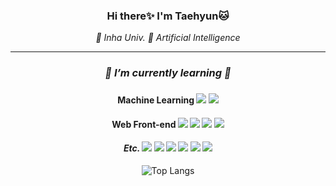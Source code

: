 <div align="center">
<h3> Hi there✨ I'm Taehyun🐱</h3>
<i>
  🏫 Inha Univ.
  📖 Artificial Intelligence

  <hr>
<h3>🌱 I’m currently learning 🌱<h3> </i>
<h4> 
  Machine Learning 
  <img src="https://img.shields.io/badge/TensorFlow-FF6F00?style=flat-square&logo=TensorFlow&logoColor=white"/> 
  <img src="https://img.shields.io/badge/PyTorch-EE4C2C?style=flat-square&logo=PyTorch&logoColor=white"/>
<h4>
<h4> 
  Web Front-end
  <img src="https://img.shields.io/badge/React-61DAFB?style=flat-square&logo=React&logoColor=white"/>
  <img src="https://img.shields.io/badge/HTML5-EE4C2C?style=flat-square&logo=HTML5&logoColor=white"/>
  <img src="https://img.shields.io/badge/CSS3-1572B6?style=flat-square&logo=CSS3&logoColor=white"/>
  <img src="https://img.shields.io/badge/JavaScript-F7DF1E?style=flat-square&logo=JavaScript&logoColor=white"/> 
<h4>
<h4>
  <i>
  Etc.
  </i>
  <img src="https://img.shields.io/badge/MariaDB-003545?style=flat-square&logo=MariaDB&logoColor=white"/> 
  <img src="https://img.shields.io/badge/MySQL-4479A1?style=flat-square&logo=MySQL&logoColor=white"/>
  <img src="https://img.shields.io/badge/JAVA-007396?style=flat-square&logo=OpenJDK&logoColor=white"/>
  <img src="https://img.shields.io/badge/C++-00599C?style=flat-square&logo=C++&logoColor=white"/>
  <img src="https://img.shields.io/badge/Python-3776AB?style=flat-square&logo=Python&logoColor=white"/>
  <img src="https://img.shields.io/badge/GNU Bash-4EAA25?style=flat-square&logo=GNU Bash&logoColor=white"/>
</h4>
  
![Top Langs](https://github-readme-stats.vercel.app/api/top-langs/?username=zizi-ctrl&layout=compact&theme=transparent)

</div>

<!--
**zizi-ctrl/zizi-ctrl** is a ✨ _special_ ✨ repository because its `README.md` (this file) appears on your GitHub profile.

Here are some ideas to get you started:

- 🔭 I’m currently working on ...
- 🌱 I’m currently learning ...
- 👯 I’m looking to collaborate on ...
- 🤔 I’m looking for help with ...
- 💬 Ask me about ...
- 📫 How to reach me: ...
- 😄 Pronouns: ...
- ⚡ Fun fact: ...
-->
